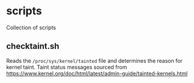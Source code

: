 # scripts
Collection of scripts


## checktaint.sh
Reads the `/proc/sys/kernel/tainted` file and determines the reason for kernel taint. Taint status messages sourced from https://www.kernel.org/doc/html/latest/admin-guide/tainted-kernels.html
